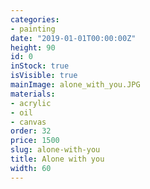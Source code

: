 ```yaml
---
categories:
- painting
date: "2019-01-01T00:00:00Z"
height: 90
id: 0
inStock: true
isVisible: true
mainImage: alone_with_you.JPG
materials:
- acrylic
- oil
- canvas
order: 32
price: 1500
slug: alone-with-you
title: Alone with you
width: 60
---
```


